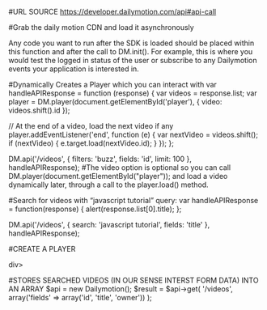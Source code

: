 #URL SOURCE
https://developer.dailymotion.com/api#api-call

#Grab the daily motion CDN and load it asynchronously
<script>
  window.dmAsyncInit = function()
  {
    DM.init({ apiKey: 'your app id', status: true, cookie: true });
  };
  (function() {
    var e = document.createElement('script');
    e.async = true;
    e.src = 'https://api.dmcdn.net/all.js';

    var s = document.getElementsByTagName('script')[0];
    s.parentNode.insertBefore(e, s);
  }());
</script>
 Any code you want to run after the SDK is loaded should be placed within this function and after the call to DM.init(). For example, this is where you would test the logged in status of the user or subscribe to any Dailymotion events your application is interested in.

 #Dynamically Creates a Player which you can interact with
 <scirpt>
 var handleAPIResponse = function (response) {
  var videos = response.list;
  var player = DM.player(document.getElementById('player'), {
    video: videos.shift().id
  });

  // At the end of a video, load the next video if any
  player.addEventListener('end', function (e)
  {
    var nextVideo = videos.shift();
    if (nextVideo) {
      e.target.load(nextVideo.id);
    }
  });
};

DM.api('/videos', {
  filters: 'buzz',
  fields: 'id',
  limit: 100
}, handleAPIResponse);
</script>
#The video option is optional so you can call DM.player(document.getElementById("player")); and load a video dynamically later, through a call to the player.load() method.

#Search for videos with “javascript tutorial” query:
var handleAPIResponse = function(response) {
  alert(response.list[0].title);
};

DM.api('/videos', {
  search: 'javascript tutorial',
  fields: 'title'
}, handleAPIResponse);

#CREATE A PLAYER 
<script src='https://api.dmcdn.net/all.js'></script>
<div id='player'></div>div>
<script>
  var player = DM.player(document.getElementById('player'), {
    video: 'xwr14q',
    width: '100%',
    height: '100%',
    params: {
      autoplay: true,
      mute: true
    }
  });
</script>

#STORES SEARCHED VIDEOS (IN OUR SENSE INTERST FORM DATA) INTO AN ARRAY 
$api = new Dailymotion();
$result = $api->get(
    '/videos',
    array('fields' => array('id', 'title', 'owner'))
);